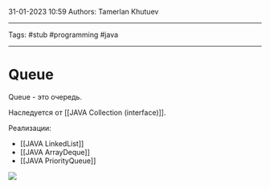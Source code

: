 31-01-2023
10:59
Authors: Tamerlan Khutuev
***
Tags: #stub #programming #java 
***
# Queue
Queue - это очередь.

Наследуется от [[JAVA Collection (interface)]].

Реализации:
- [[JAVA LinkedList]]
- [[JAVA ArrayDeque]]
- [[JAVA PriorityQueue]]

![](https://blog.skillfactory.ru/wp-content/uploads/2022/06/java-collect-7-6134667.png)


